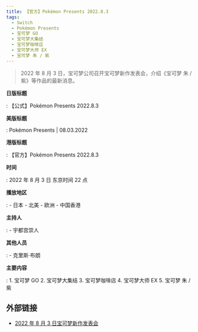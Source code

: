 ```yaml
---
title: 【官方】Pokémon Presents 2022.8.3
tags:
  - Switch
  - Pokémon Presents
  - 宝可梦 GO
  - 宝可梦大集结
  - 宝可梦咖啡店
  - 宝可梦大师 EX
  - 宝可梦 朱 / 紫
---
```


> 2022 年 8 月 3 日，宝可梦公司召开宝可梦新作发表会，介绍《宝可梦 朱 / 紫》等作品的最新消息。

**日版标题**

:	【公式】Pokémon Presents 2022.8.3

**美版标题**

:	Pokémon Presents | 08.03.2022

**港版标题**

:	【官方】Pokémon Presents 2022.8.3

**时间**

:	2022 年 8 月 3 日 东京时间 22 点

**播放地区**

:	- 日本
	- 北美
	- 欧洲
	- 中国香港

**主持人**

:	- 宇都宫崇人

**其他人员**

:	- 克里斯·布朗

**主要内容**

:	1. 宝可梦 GO
	2. 宝可梦大集结
	3. 宝可梦咖啡店
	4. 宝可梦大师 EX
	5. 宝可梦 朱 / 紫

## 外部链接

- [2022 年 8 月 3 日宝可梦新作发表会](https://www.bilibili.com/video/BV1Xa411T7oh/)
